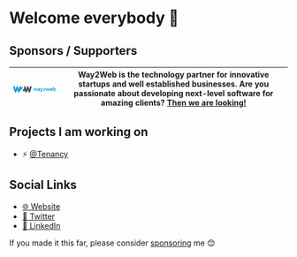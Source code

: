 # Welcome everybody 👋

## Sponsors / Supporters
| <img align="center"  width="300" src="./assets/w2w.png">  | Way2Web is the technology partner for innovative startups and well established businesses. Are you passionate about developing next-level software for amazing clients? [**Then we are looking!**](https://www.way2web.nl/en/jobs-at-way2web/)   |
------ | -----





## Projects I am working on
- ⚡ [@Tenancy](https://www.github.com/tenancy)

## Social Links
- [🌐 Website](https://www.arlon.dev/)
- [🐥 Twitter](https://www.twitter.com/ArlonAntonius)
- [💼 LinkedIn](https://www.linkedin.com/in/arlonantonius/)

If you made it this far, please consider [sponsoring](https://github.com/sponsors/ArlonAntonius) me 😊

<!--
**ArlonAntonius/ArlonAntonius** is a ✨ _special_ ✨ repository because its `README.md` (this file) appears on your GitHub profile.

Here are some ideas to get you started:

- 🔭 I’m currently working on ...
- 🌱 I’m currently learning ...
- 👯 I’m looking to collaborate on ...
- 🤔 I’m looking for help with ...
- 💬 Ask me about ...
- 📫 How to reach me: ...
- 😄 Pronouns: ...
- ⚡ Fun fact: ...

Icons: 👋
-->
